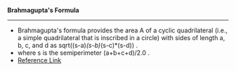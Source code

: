 **Brahmagupta's Formula**
___
- Brahmagupta's formula provides the area A of a cyclic quadrilateral (i.e., a simple quadrilateral that is inscribed in a circle) with sides of length a, b, c, and d as sqrt((s-a)*(s-b)*(s-c)*(s-d)) .
- where s is the semiperimeter (a+b+c+d)/2.0 . 
- [Reference Link](https://en.wikipedia.org/wiki/Brahmagupta%27s_formula)

